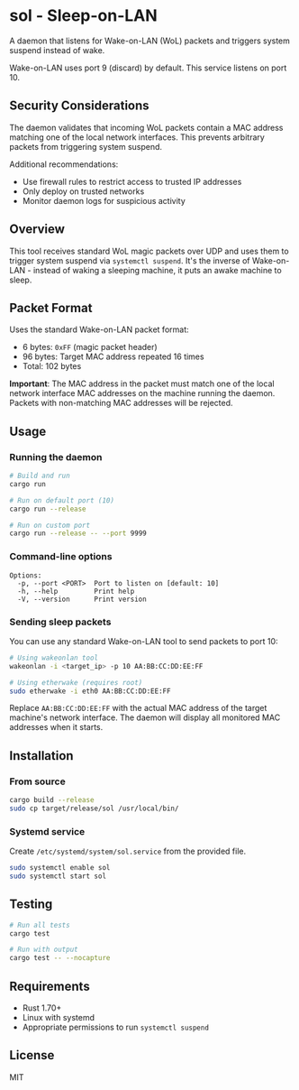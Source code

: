 # sol - Sleep-on-LAN

A daemon that listens for Wake-on-LAN (WoL) packets and triggers system suspend instead of wake.

Wake-on-LAN uses port 9 (discard) by default. This service listens on port 10.

## Security Considerations

The daemon validates that incoming WoL packets contain a MAC address matching one of the local network interfaces. This prevents arbitrary packets from triggering system suspend.

Additional recommendations:
- Use firewall rules to restrict access to trusted IP addresses
- Only deploy on trusted networks
- Monitor daemon logs for suspicious activity


## Overview

This tool receives standard WoL magic packets over UDP and uses them to trigger system suspend via `systemctl suspend`. It's the inverse of Wake-on-LAN - instead of waking a sleeping machine, it puts an awake machine to sleep.

## Packet Format

Uses the standard Wake-on-LAN packet format:
- 6 bytes: `0xFF` (magic packet header)
- 96 bytes: Target MAC address repeated 16 times
- Total: 102 bytes

**Important**: The MAC address in the packet must match one of the local network interface MAC addresses on the machine running the daemon. Packets with non-matching MAC addresses will be rejected.

## Usage

### Running the daemon

```bash
# Build and run
cargo run

# Run on default port (10)
cargo run --release

# Run on custom port
cargo run --release -- --port 9999
```

### Command-line options

```
Options:
  -p, --port <PORT>  Port to listen on [default: 10]
  -h, --help         Print help
  -V, --version      Print version
```

### Sending sleep packets

You can use any standard Wake-on-LAN tool to send packets to port 10:

```bash
# Using wakeonlan tool
wakeonlan -i <target_ip> -p 10 AA:BB:CC:DD:EE:FF

# Using etherwake (requires root)
sudo etherwake -i eth0 AA:BB:CC:DD:EE:FF
```

Replace `AA:BB:CC:DD:EE:FF` with the actual MAC address of the target machine's network interface. The daemon will display all monitored MAC addresses when it starts.

## Installation

### From source

```bash
cargo build --release
sudo cp target/release/sol /usr/local/bin/
```

### Systemd service

Create `/etc/systemd/system/sol.service` from the provided file.

```bash
sudo systemctl enable sol
sudo systemctl start sol
```

## Testing

```bash
# Run all tests
cargo test

# Run with output
cargo test -- --nocapture
```

## Requirements

- Rust 1.70+
- Linux with systemd
- Appropriate permissions to run `systemctl suspend`

## License

MIT
